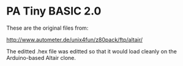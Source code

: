 # PA Tiny BASIC 2.0

These are the original files from:

http://www.autometer.de/unix4fun/z80pack/ftp/altair/

The editted .hex file was editted so that it would load cleanly on the Arduino-based Altair clone.
